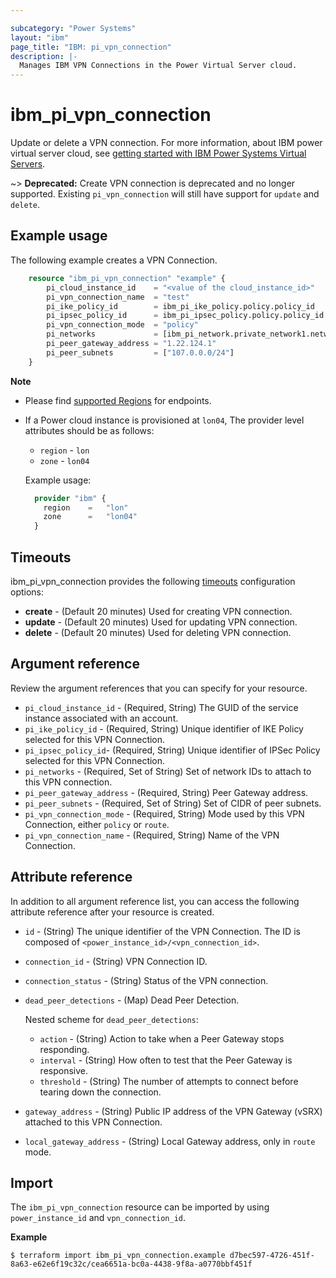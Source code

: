 ```yaml
---

subcategory: "Power Systems"
layout: "ibm"
page_title: "IBM: pi_vpn_connection"
description: |-
  Manages IBM VPN Connections in the Power Virtual Server cloud.
---
```


# ibm_pi_vpn_connection
Update or delete a VPN connection. For more information, about IBM power virtual server cloud, see [getting started with IBM Power Systems Virtual Servers](https://cloud.ibm.com/docs/power-iaas?topic=power-iaas-getting-started).

~> **Deprecated:**
  Create VPN connection is deprecated and no longer supported. Existing `pi_vpn_connection` will still have support for `update` and `delete`.
  
## Example usage
The following example creates a VPN Connection.

```terraform
	resource "ibm_pi_vpn_connection" "example" {
		pi_cloud_instance_id    = "<value of the cloud_instance_id>"
		pi_vpn_connection_name  = "test"
		pi_ike_policy_id        = ibm_pi_ike_policy.policy.policy_id
		pi_ipsec_policy_id      = ibm_pi_ipsec_policy.policy.policy_id
		pi_vpn_connection_mode  = "policy"
		pi_networks             = [ibm_pi_network.private_network1.network_id]
		pi_peer_gateway_address = "1.22.124.1"
		pi_peer_subnets         = ["107.0.0.0/24"]
	}
```

**Note**
* Please find [supported Regions](https://cloud.ibm.com/apidocs/power-cloud#endpoint) for endpoints.
* If a Power cloud instance is provisioned at `lon04`, The provider level attributes should be as follows:
  * `region` - `lon`
  * `zone` - `lon04`

  Example usage:
  
  ```terraform
    provider "ibm" {
      region    =   "lon"
      zone      =   "lon04"
    }
  ```
  
## Timeouts

ibm_pi_vpn_connection provides the following [timeouts](https://www.terraform.io/docs/language/resources/syntax.html) configuration options:

- **create** - (Default 20 minutes) Used for creating VPN connection.
- **update** - (Default 20 minutes) Used for updating VPN connection.
- **delete** - (Default 20 minutes) Used for deleting VPN connection.

## Argument reference 
Review the argument references that you can specify for your resource. 
- `pi_cloud_instance_id` - (Required, String) The GUID of the service instance associated with an account.
- `pi_ike_policy_id` - (Required, String) Unique identifier of IKE Policy selected for this VPN Connection.
- `pi_ipsec_policy_id`- (Required, String) Unique identifier of IPSec Policy selected for this VPN Connection.
- `pi_networks` - (Required, Set of String) Set of network IDs to attach to this VPN connection.
- `pi_peer_gateway_address` - (Required, String) Peer Gateway address.
- `pi_peer_subnets`  - (Required, Set of String) Set of CIDR of peer subnets.
- `pi_vpn_connection_mode` - (Required, String) Mode used by this VPN Connection, either `policy` or `route`.
- `pi_vpn_connection_name` - (Required, String) Name of the VPN Connection.

## Attribute reference
In addition to all argument reference list, you can access the following attribute reference after your resource is created.

- `id` - (String) The unique identifier of the VPN Connection. The ID is composed of `<power_instance_id>/<vpn_connection_id>`.
- `connection_id` - (String) VPN Connection ID.
- `connection_status` - (String) Status of the VPN connection.
- `dead_peer_detections` - (Map) Dead Peer Detection.

  Nested scheme for `dead_peer_detections`:
  - `action` - (String) Action to take when a Peer Gateway stops responding.
  - `interval` - (String) How often to test that the Peer Gateway is responsive.
  - `threshold` - (String) The number of attempts to connect before tearing down the connection.
- `gateway_address` - (String) Public IP address of the VPN Gateway (vSRX) attached to this VPN Connection.
- `local_gateway_address` - (String) Local Gateway address, only in `route` mode.


## Import

The `ibm_pi_vpn_connection` resource can be imported by using `power_instance_id` and `vpn_connection_id`.

**Example**

```
$ terraform import ibm_pi_vpn_connection.example d7bec597-4726-451f-8a63-e62e6f19c32c/cea6651a-bc0a-4438-9f8a-a0770bbf451f
```
